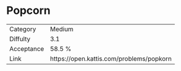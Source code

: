 # Popcorn

<table>
    <tr>
        <td>Category</td>
        <td>Medium</td>
    </tr>
    <tr>
        <td>Diffulty</td>
        <td>3.1</td>
    </tr>
    <tr>
        <td>Acceptance</td>
        <td>58.5 %</td>
    </tr>
    <tr>
        <td>Link</td>
        <td>https://open.kattis.com/problems/popkorn</td>
    </tr>
</table>